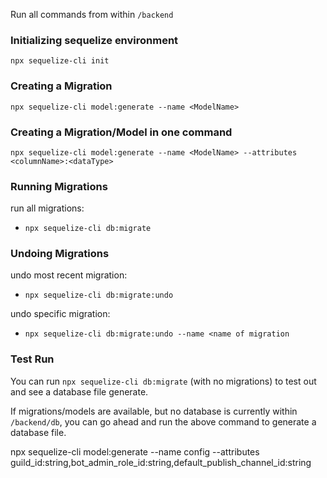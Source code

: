 Run all commands from within `/backend`

### Initializing sequelize environment

`npx sequelize-cli init`

### Creating a Migration

`npx sequelize-cli model:generate --name <ModelName>`

### Creating a Migration/Model in one command

`npx sequelize-cli model:generate --name <ModelName> --attributes <columnName>:<dataType>`

### Running Migrations

run all migrations:

- `npx sequelize-cli db:migrate`

### Undoing Migrations

undo most recent migration:

- `npx sequelize-cli db:migrate:undo`

undo specific migration:

- `npx sequelize-cli db:migrate:undo --name <name of migration`

### Test Run

You can run `npx sequelize-cli db:migrate` (with no migrations) to test out and see a database file generate.

If migrations/models are available, but no database is currently within `/backend/db`, you can go ahead and run the above command to generate a database file.

npx sequelize-cli model:generate --name config --attributes guild_id:string,bot_admin_role_id:string,default_publish_channel_id:string
